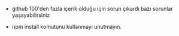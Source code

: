 - github 100'den fazla içerik olduğu için sorun çıkardı bazı sorunlar yaşayabilirsiniz 

- npm install komutunu kullanmayı unutmayın.
